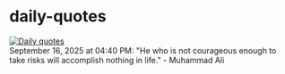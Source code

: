 # daily-quotes
[![Daily quotes](https://github.com/ceepu8/daily-quotes/actions/workflows/daily-quote.yml/badge.svg)](https://github.com/ceepu8/daily-quotes/actions/workflows/daily-quote.yml)<br/>
September 16, 2025 at 04:40 PM: "He who is not courageous enough to take risks will accomplish nothing in life." - Muhammad Ali

